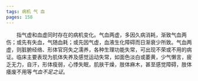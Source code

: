 ```yaml
---
tags: 病机 气 血
pages: 158
---
```

&emsp;&emsp;指气虚和血虚同时存在的病机变化。气血两虚，多因久病消耗，渐致气血两伤；或先有失血，气随血耗；或先因气虚，血液生化障碍而日渐衰少所致。气血两虚，则脏腑经络、形体官窍失之濡养，各种生理功能失常，可出现不荣或不用的病证。临床主要表现为肌体失养及感觉运动失常，如面色淡白或萎黄，少气懒言，疲乏无力，自汗，形体瘦弱，心悸失眠，肌肤干燥，肢体麻木，甚至感觉障碍，肢体痿废不用等<dfn>气血不足之证</dfn>。